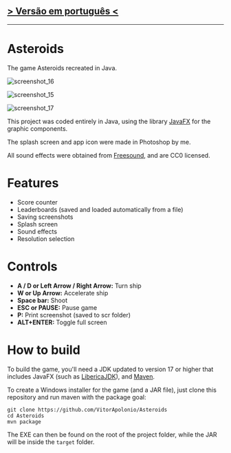 ## [> Versão em português <](README.pt-BR.md)
___
# Asteroids
The game Asteroids recreated in Java.

![screenshot_16](https://github.com/user-attachments/assets/fb716666-91f2-41f2-b05b-3dde22503266)

![screenshot_15](https://github.com/user-attachments/assets/ab6f4ce2-9f25-4082-ab81-6764786fa5c7)

![screenshot_17](https://github.com/user-attachments/assets/f870e6c8-54ce-44f7-aebd-cf443ca92e40)

This project was coded entirely in Java, using the library [JavaFX](https://openjfx.io/) for the graphic components.

The splash screen and app icon were made in Photoshop by me.

All sound effects were obtained from [Freesound](https://freesound.org/), and are CC0 licensed.

# Features
- Score counter
- Leaderboards (saved and loaded automatically from a file)
- Saving screenshots
- Splash screen
- Sound effects
- Resolution selection

# Controls
- **A / D or Left Arrow / Right Arrow:** Turn ship
- **W or Up Arrow:** Accelerate ship
- **Space bar:** Shoot
- **ESC or PAUSE:** Pause game
- **P:** Print screenshot (saved to scr folder)
- **ALT+ENTER:** Toggle full screen

# How to build
To build the game, you'll need a JDK updated to version 17 or higher that includes JavaFX (such as [LibericaJDK](https://bell-sw.com/pages/downloads/#jdk-21-lts)), and [Maven](https://maven.apache.org/download.cgi).

To create a Windows installer for the game (and a JAR file), just clone this repository and run maven with the package goal:

    git clone https://github.com/VitorApolonio/Asteroids
    cd Asteroids
    mvn package

The EXE can then be found on the root of the project folder, while the JAR will be inside the `target` folder.
